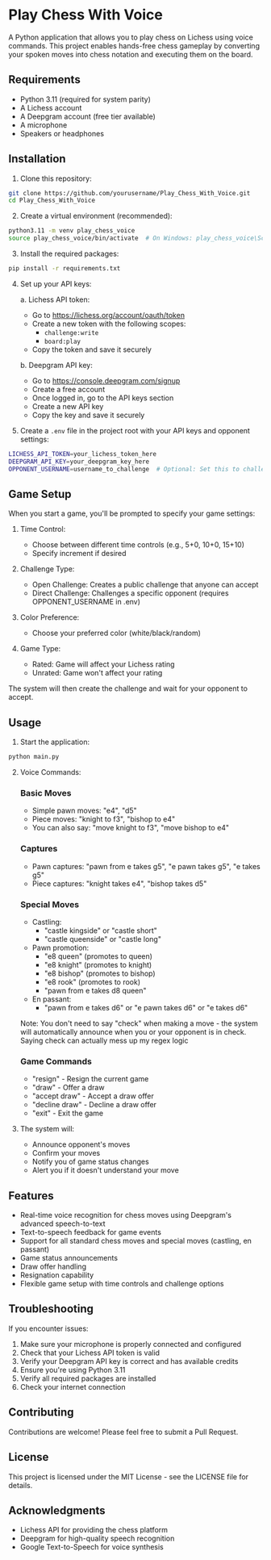 # Play Chess With Voice

A Python application that allows you to play chess on Lichess using voice commands. This project enables hands-free chess gameplay by converting your spoken moves into chess notation and executing them on the board.

## Requirements

- Python 3.11 (required for system parity)
- A Lichess account
- A Deepgram account (free tier available)
- A microphone
- Speakers or headphones

## Installation

1. Clone this repository:
```bash
git clone https://github.com/yourusername/Play_Chess_With_Voice.git
cd Play_Chess_With_Voice
```

2. Create a virtual environment (recommended):
```bash
python3.11 -m venv play_chess_voice
source play_chess_voice/bin/activate  # On Windows: play_chess_voice\Scripts\activate
```

3. Install the required packages:
```bash
pip install -r requirements.txt
```

4. Set up your API keys:

   a. Lichess API token:
   - Go to https://lichess.org/account/oauth/token
   - Create a new token with the following scopes:
     - `challenge:write`
     - `board:play`
   - Copy the token and save it securely

   b. Deepgram API key:
   - Go to https://console.deepgram.com/signup
   - Create a free account
   - Once logged in, go to the API keys section
   - Create a new API key
   - Copy the key and save it securely

5. Create a `.env` file in the project root with your API keys and opponent settings:
```bash
LICHESS_API_TOKEN=your_lichess_token_here
DEEPGRAM_API_KEY=your_deepgram_key_here
OPPONENT_USERNAME=username_to_challenge  # Optional: Set this to challenge specific opponents
```

## Game Setup

When you start a game, you'll be prompted to specify your game settings:

1. Time Control:
   - Choose between different time controls (e.g., 5+0, 10+0, 15+10)
   - Specify increment if desired

2. Challenge Type:
   - Open Challenge: Creates a public challenge that anyone can accept
   - Direct Challenge: Challenges a specific opponent (requires OPPONENT_USERNAME in .env)

3. Color Preference:
   - Choose your preferred color (white/black/random)

4. Game Type:
   - Rated: Game will affect your Lichess rating
   - Unrated: Game won't affect your rating

The system will then create the challenge and wait for your opponent to accept.

## Usage

1. Start the application:
```bash
python main.py
```

2. Voice Commands:

   ### Basic Moves
   - Simple pawn moves: "e4", "d5"
   - Piece moves: "knight to f3", "bishop to e4"
   - You can also say: "move knight to f3", "move bishop to e4"

   ### Captures
   - Pawn captures: "pawn from e takes g5", "e pawn takes g5", "e takes g5"
   - Piece captures: "knight takes e4", "bishop takes d5"

   ### Special Moves
   - Castling:
     - "castle kingside" or "castle short"
     - "castle queenside" or "castle long"
   - Pawn promotion:
     - "e8 queen" (promotes to queen)
     - "e8 knight" (promotes to knight)
     - "e8 bishop" (promotes to bishop)
     - "e8 rook" (promotes to rook)
     - "pawn from e takes d8 queen"
   - En passant:
     - "pawn from e takes d6" or "e pawn takes d6" or "e takes d6"

   Note: You don't need to say "check" when making a move - the system will automatically announce when you or your opponent is in check. Saying check can actually mess up my regex logic 

   ### Game Commands
   - "resign" - Resign the current game
   - "draw" - Offer a draw
   - "accept draw" - Accept a draw offer
   - "decline draw" - Decline a draw offer
   - "exit" - Exit the game

3. The system will:
   - Announce opponent's moves
   - Confirm your moves
   - Notify you of game status changes
   - Alert you if it doesn't understand your move

## Features

- Real-time voice recognition for chess moves using Deepgram's advanced speech-to-text
- Text-to-speech feedback for game events
- Support for all standard chess moves and special moves (castling, en passant)
- Game status announcements
- Draw offer handling
- Resignation capability
- Flexible game setup with time controls and challenge options

## Troubleshooting

If you encounter issues:

1. Make sure your microphone is properly connected and configured
2. Check that your Lichess API token is valid
3. Verify your Deepgram API key is correct and has available credits
4. Ensure you're using Python 3.11
5. Verify all required packages are installed
6. Check your internet connection

## Contributing

Contributions are welcome! Please feel free to submit a Pull Request.

## License

This project is licensed under the MIT License - see the LICENSE file for details.

## Acknowledgments

- Lichess API for providing the chess platform
- Deepgram for high-quality speech recognition
- Google Text-to-Speech for voice synthesis